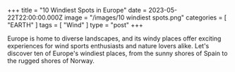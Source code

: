 +++
title = "10 Windiest Spots in Europe"
date = 2023-05-22T22:00:00.000Z
image = "/images/10 windiest spots.png"
categories = [ "EARTH" ]
tags = [ "Wind" ]
type = "post"
+++

Europe is home to diverse landscapes, and its windy places offer exciting experiences for wind sports enthusiasts and nature lovers alike. Let's discover ten of Europe's windiest places, from the sunny shores of Spain to the rugged shores of Norway.
